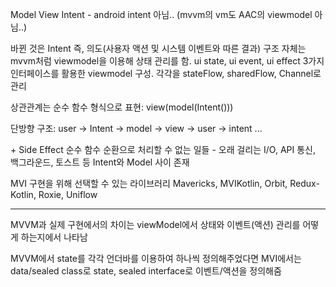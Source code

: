 Model
View
Intent - android intent 아님.. (mvvm의 vm도 AAC의 viewmodel 아님..)

바뀐 것은 Intent 즉, 의도(사용자 액션 및 시스템 이벤트와 따른 결과)
구조 자체는 mvvm처럼 viewmodel을 이용해 상태 관리를 함.
ui state, ui event, ui effect 3가지 인터페이스를 활용한 viewmodel 구성.
각각을 stateFlow, sharedFlow, Channel로 관리

상관관계는 순수 함수 형식으로 표현: view(model(Intent()))

단방향 구조: user -> Intent -> model -> view -> user -> intent ...

\+ Side Effect
순수 함수 순환으로 처리할 수 없는 일들 - 오래 걸리는 I/O, API 통신, 백그라운드, 토스트 등
Intent와 Model 사이 존재

MVI 구현을 위해 선택할 수 있는 라이브러리
Mavericks, MVIKotlin, Orbit, Redux-Kotlin, Roxie, Uniflow

- - -
MVVM과 실제 구현에서의 차이는 viewModel에서 상태와 이벤트(액션) 관리를 어떻게 하는지에서 나타남

MVVM에서 state를 각각 언더바를 이용하여 하나씩 정의해주었다면
MVI에서는 data/sealed class로 state, sealed interface로 이벤트/액션을 정의해줌

